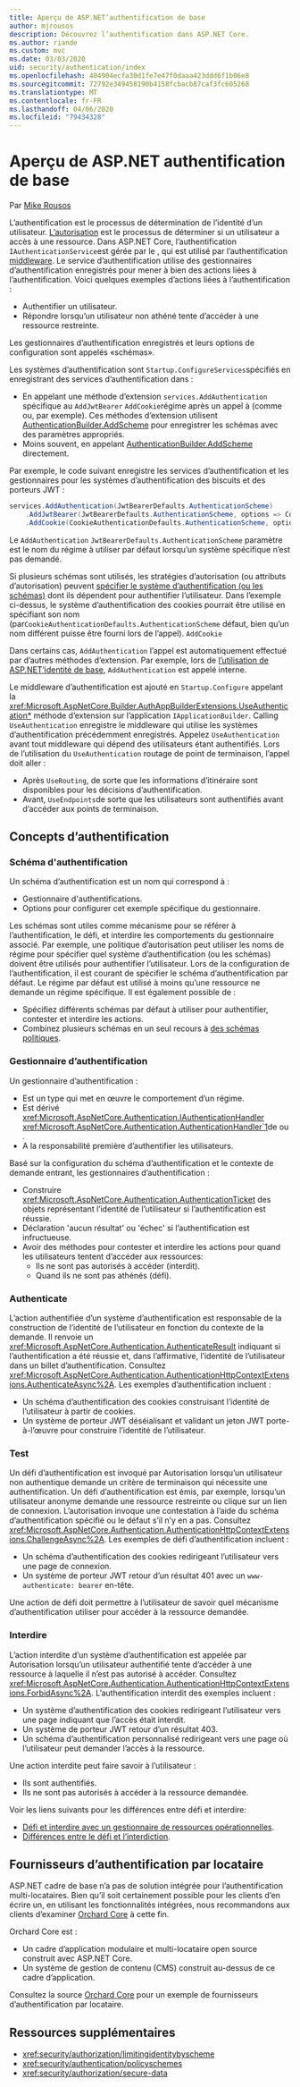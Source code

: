 ```yaml
---
title: Aperçu de ASP.NET’authentification de base
author: mjrousos
description: Découvrez l’authentification dans ASP.NET Core.
ms.author: riande
ms.custom: mvc
ms.date: 03/03/2020
uid: security/authentication/index
ms.openlocfilehash: 404904ecfa30d1fe7e47f0daaa423ddd6f1b06e8
ms.sourcegitcommit: 72792e349458190b4158fcbacb87caf3fc605268
ms.translationtype: MT
ms.contentlocale: fr-FR
ms.lasthandoff: 04/06/2020
ms.locfileid: "79434328"
---
```

# <a name="overview-of-aspnet-core-authentication"></a>Aperçu de ASP.NET authentification de base

Par [Mike Rousos](https://github.com/mjrousos)

L’authentification est le processus de détermination de l’identité d’un utilisateur. [L’autorisation](xref:security/authorization/introduction) est le processus de déterminer si un utilisateur a accès à une ressource. Dans ASP.NET Core, l’authentification `IAuthenticationService`est gérée par le , qui est utilisé par l’authentification [middleware](xref:fundamentals/middleware/index). Le service d’authentification utilise des gestionnaires d’authentification enregistrés pour mener à bien des actions liées à l’authentification. Voici quelques exemples d’actions liées à l’authentification :

* Authentifier un utilisateur.
* Répondre lorsqu’un utilisateur non athéné tente d’accéder à une ressource restreinte.

Les gestionnaires d’authentification enregistrés et leurs options de configuration sont appelés «schémas».

Les systèmes d’authentification sont `Startup.ConfigureServices`spécifiés en enregistrant des services d’authentification dans :

* En appelant une méthode d’extension `services.AddAuthentication` spécifique au `AddJwtBearer` `AddCookie`régime après un appel à (comme ou, par exemple). Ces méthodes d’extension utilisent [AuthenticationBuilder.AddScheme](xref:Microsoft.AspNetCore.Authentication.AuthenticationBuilder.AddScheme*) pour enregistrer les schémas avec des paramètres appropriés.
* Moins souvent, en appelant [AuthenticationBuilder.AddScheme](xref:Microsoft.AspNetCore.Authentication.AuthenticationBuilder.AddScheme*) directement.

Par exemple, le code suivant enregistre les services d’authentification et les gestionnaires pour les systèmes d’authentification des biscuits et des porteurs JWT :

```csharp
services.AddAuthentication(JwtBearerDefaults.AuthenticationScheme)
    .AddJwtBearer(JwtBearerDefaults.AuthenticationScheme, options => Configuration.Bind("JwtSettings", options))
    .AddCookie(CookieAuthenticationDefaults.AuthenticationScheme, options => Configuration.Bind("CookieSettings", options));
```

Le `AddAuthentication` `JwtBearerDefaults.AuthenticationScheme` paramètre est le nom du régime à utiliser par défaut lorsqu’un système spécifique n’est pas demandé.

Si plusieurs schémas sont utilisés, les stratégies d’autorisation (ou attributs d’autorisation) peuvent [spécifier le système d’authentification (ou les schémas)](xref:security/authorization/limitingidentitybyscheme) dont ils dépendent pour authentifier l’utilisateur. Dans l’exemple ci-dessus, le système d’authentification des cookies pourrait être utilisé en spécifiant son nom (par`CookieAuthenticationDefaults.AuthenticationScheme` défaut, bien qu’un nom différent puisse être fourni lors de l’appel). `AddCookie`

Dans certains cas, `AddAuthentication` l’appel est automatiquement effectué par d’autres méthodes d’extension. Par exemple, lors de [l’utilisation de ASP.NET’identité de base](xref:security/authentication/identity), `AddAuthentication` est appelé interne.

Le middleware d’authentification est ajouté en `Startup.Configure` appelant la <xref:Microsoft.AspNetCore.Builder.AuthAppBuilderExtensions.UseAuthentication*> méthode d’extension sur l’application `IApplicationBuilder`. Calling `UseAuthentication` enregistre le middleware qui utilise les systèmes d’authentification précédemment enregistrés. Appelez `UseAuthentication` avant tout middleware qui dépend des utilisateurs étant authentifiés. Lors de l’utilisation du `UseAuthentication` routage de point de terminaison, l’appel doit aller :

* Après `UseRouting`, de sorte que les informations d’itinéraire sont disponibles pour les décisions d’authentification.
* Avant, `UseEndpoints`de sorte que les utilisateurs sont authentifiés avant d’accéder aux points de terminaison.

## <a name="authentication-concepts"></a>Concepts d’authentification

### <a name="authentication-scheme"></a>Schéma d'authentification

Un schéma d’authentification est un nom qui correspond à :

* Gestionnaire d'authentifications.
* Options pour configurer cet exemple spécifique du gestionnaire.

Les schémas sont utiles comme mécanisme pour se référer à l’authentification, le défi, et interdire les comportements du gestionnaire associé. Par exemple, une politique d’autorisation peut utiliser les noms de régime pour spécifier quel système d’authentification (ou les schémas) doivent être utilisés pour authentifier l’utilisateur. Lors de la configuration de l’authentification, il est courant de spécifier le schéma d’authentification par défaut. Le régime par défaut est utilisé à moins qu’une ressource ne demande un régime spécifique. Il est également possible de :

* Spécifiez différents schémas par défaut à utiliser pour authentifier, contester et interdire les actions.
* Combinez plusieurs schémas en un seul recours à [des schémas politiques](xref:security/authentication/policyschemes).

### <a name="authentication-handler"></a>Gestionnaire d’authentification

Un gestionnaire d’authentification :

* Est un type qui met en œuvre le comportement d’un régime.
* Est dérivé <xref:Microsoft.AspNetCore.Authentication.IAuthenticationHandler> <xref:Microsoft.AspNetCore.Authentication.AuthenticationHandler`1>de ou .
* A la responsabilité première d’authentifier les utilisateurs.

Basé sur la configuration du schéma d’authentification et le contexte de demande entrant, les gestionnaires d’authentification :

* Construire <xref:Microsoft.AspNetCore.Authentication.AuthenticationTicket> des objets représentant l’identité de l’utilisateur si l’authentification est réussie.
* Déclaration 'aucun résultat' ou 'échec' si l’authentification est infructueuse.
* Avoir des méthodes pour contester et interdire les actions pour quand les utilisateurs tentent d’accéder aux ressources:
  * Ils ne sont pas autorisés à accéder (interdit).
  * Quand ils ne sont pas athénés (défi).

### <a name="authenticate"></a>Authenticate

L’action authentifiée d’un système d’authentification est responsable de la construction de l’identité de l’utilisateur en fonction du contexte de la demande. Il renvoie un <xref:Microsoft.AspNetCore.Authentication.AuthenticateResult> indiquant si l’authentification a été réussie et, dans l’affirmative, l’identité de l’utilisateur dans un billet d’authentification. Consultez <xref:Microsoft.AspNetCore.Authentication.AuthenticationHttpContextExtensions.AuthenticateAsync%2A>. Les exemples d’authentification incluent :

* Un schéma d’authentification des cookies construisant l’identité de l’utilisateur à partir de cookies.
* Un système de porteur JWT déséialisant et validant un jeton JWT porte-à-l’œuvre pour construire l’identité de l’utilisateur.

### <a name="challenge"></a>Test

Un défi d’authentification est invoqué par Autorisation lorsqu’un utilisateur non authentique demande un critère de terminaison qui nécessite une authentification. Un défi d’authentification est émis, par exemple, lorsqu’un utilisateur anonyme demande une ressource restreinte ou clique sur un lien de connexion. L’autorisation invoque une contestation à l’aide du schéma d’authentification spécifié ou le défaut s’il n’y en a pas. Consultez <xref:Microsoft.AspNetCore.Authentication.AuthenticationHttpContextExtensions.ChallengeAsync%2A>. Les exemples de défi d’authentification incluent :

* Un schéma d’authentification des cookies redirigeant l’utilisateur vers une page de connexion.
* Un système de porteur JWT retour d’un résultat 401 avec un `www-authenticate: bearer` en-tête.

Une action de défi doit permettre à l’utilisateur de savoir quel mécanisme d’authentification utiliser pour accéder à la ressource demandée.

### <a name="forbid"></a>Interdire

L’action interdite d’un système d’authentification est appelée par Autorisation lorsqu’un utilisateur authentifié tente d’accéder à une ressource à laquelle il n’est pas autorisé à accéder. Consultez <xref:Microsoft.AspNetCore.Authentication.AuthenticationHttpContextExtensions.ForbidAsync%2A>. L’authentification interdit des exemples incluent :
* Un système d’authentification des cookies redirigeant l’utilisateur vers une page indiquant que l’accès était interdit.
* Un système de porteur JWT retour d’un résultat 403.
* Un schéma d’authentification personnalisé redirigeant vers une page où l’utilisateur peut demander l’accès à la ressource.

Une action interdite peut faire savoir à l’utilisateur :

* Ils sont authentifiés.
* Ils ne sont pas autorisés à accéder à la ressource demandée.

Voir les liens suivants pour les différences entre défi et interdire:

* [Défi et interdire avec un gestionnaire de ressources opérationnelles](xref:security/authorization/resourcebased#challenge-and-forbid-with-an-operational-resource-handler).
* [Différences entre le défi et l’interdiction](xref:security/authorization/secure-data#challenge).

## <a name="authentication-providers-per-tenant"></a>Fournisseurs d’authentification par locataire

ASP.NET cadre de base n’a pas de solution intégrée pour l’authentification multi-locataires.
Bien qu’il soit certainement possible pour les clients d’en écrire un, en utilisant les fonctionnalités intégrées, nous recommandons aux clients d’examiner [Orchard Core](https://www.orchardcore.net/) à cette fin.

Orchard Core est :

* Un cadre d’application modulaire et multi-locataire open source construit avec ASP.NET Core.
* Un système de gestion de contenu (CMS) construit au-dessus de ce cadre d’application.

Consultez la source [Orchard Core](https://github.com/OrchardCMS/OrchardCore) pour un exemple de fournisseurs d’authentification par locataire.

## <a name="additional-resources"></a>Ressources supplémentaires

* <xref:security/authorization/limitingidentitybyscheme>
* <xref:security/authentication/policyschemes>
* <xref:security/authorization/secure-data>
